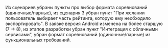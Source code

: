 Из сценариев убраны пункты про выбор формата соревнований (одиночные/парные), из сценария 3 убран пункт "При желании пользователь выбирает часть рейтинга, которую ему необходило экспортировать".
В заявке версия Android изменена на более старшую (7 -> 8), из этапов разработки убран пункт "Интеграция с облачными сервисами", убран формат соревнований (одиночные/парные) из функциональных требований.

